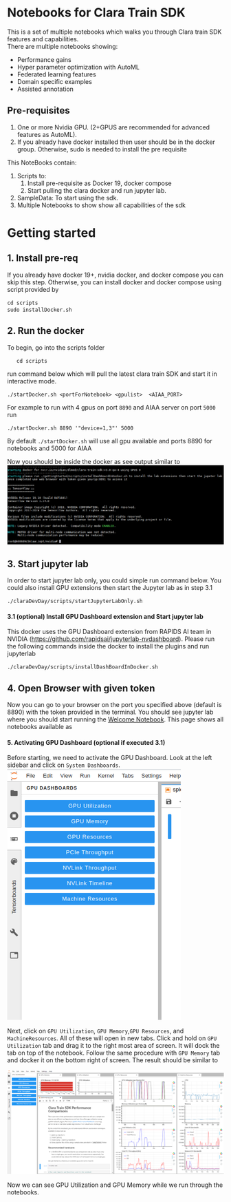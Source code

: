 <!--- SPDX-License-Identifier: Apache-2.0 -->

# Notebooks for Clara Train SDK 

This is a set of multiple notebooks which walks you through Clara train SDK features and capabilities.  
There are multiple notebooks showing:
- Performance gains
- Hyper parameter optimization with AutoML
- Federated learning features
- Domain specific examples
- Assisted annotation   

## Pre-requisites 

1. One or more Nvidia GPU. (2+GPUS are recommended for advanced features as AutoML).
2. If you already have docker installed then user should be in the docker group. 
Otherwise, sudo is needed to install the pre requisite 
 
This NoteBooks contain:

1. Scripts to: 
    1. Install pre-requisite as Docker 19, docker compose  
    2. Start pulling the clara docker and run jupyter lab.
3. SampleData: To start using the sdk.
3. Multiple Notebooks to show show all capabilities of the sdk

# Getting started 
## 1. Install pre-req
If you already have docker 19+, nvidia docker, and docker compose you can skip this step. 
Otherwise, you can install docker and docker compose using script provided by  
```
cd scripts 
sudo installDocker.sh
```
## 2. Run the docker

To begin, go into the scripts folder
          
       cd scripts

run command below which will pull the latest clara train SDK and start it in interactive mode.
 
    ./startDocker.sh <portForNotebook> <gpulist>  <AIAA_PORT>

For example to run with 4 gpus on port `8890` and AIAA server on port `5000` run

    ./startDocker.sh 8890 '"device=1,3"' 5000
    
By default `./startDocker.sh` will use all gpu available and ports 8890 for notebooks and 5000 for AIAA 

Now you should be inside the docker as see output similar to
![side_bar](screenShots/startDocker.PNG)

## 3. Start jupyter lab 

In order to start jupyter lab only, you could simple run command below. You could also install GPU extensions then start the Jupyter lab as in step 3.1  

    ./claraDevDay/scripts/startJupyterLabOnly.sh

#### 3.1 (optional) Install GPU Dashboard extension and Start jupyter lab

This docker uses the GPU Dashboard extension from RAPIDS AI team in NVIDIA (https://github.com/rapidsai/jupyterlab-nvdashboard). 
Please run the following commands inside the docker to install the plugins and run jupyterlab

    ./claraDevDay/scripts/installDashBoardInDocker.sh

## 4. Open Browser with given token

Now you can go to your browser on the port you specified above (default is 8890) with the token provided in the terminal. 
You should see jupyter lab where you should start running the [Welcome Notebook](Welcome.ipynb). 
This page shows all notebooks available as 


#### 5. Activating GPU Dashboard (optional if executed 3.1)

Before starting, we need to activate the GPU Dashboard. 
Look at the left sidebar and click on `System Dashboards`. 
![side_bar](screenShots/left_side_bar.png)

Next, click on `GPU Utilization`, `GPU Memory`,`GPU Resources`, and `MachineResources`. 
All of these will open in new tabs. 
Click and hold on `GPU Utilization` tab and drag it to the right most area of screen. 
It will dock the tab on top of the notebook. 
Follow the same procedure with `GPU Memory` tab and docker it on the bottom right of screen. 
The result should be similar to

![sd](screenShots/result.png)

Now we can see GPU Utilization and GPU Memory while we run through the notebooks.

